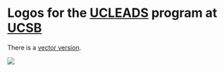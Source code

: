 # Logos for the [UCLEADS][] program at [UCSB][]

  [ucleads]: http://education.cnsi.ucsb.edu/ucleads/
  [ucsb]: http://ucsb.edu/

There is a [vector version][].

  [vector version]: https://raw.github.com/ariofrio/ucleads-ucsb-logo/gh-pages/ucleads-ucsb-logo.svg

![](https://raw.github.com/ariofrio/ucleads-ucsb-logo/gh-pages/ucleads-ucsb-logo-blue.png)

